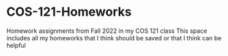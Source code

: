 # COS-121-Homeworks
Homework assignments from Fall 2022 in my COS 121 class
This space includes all my homeworks that I think should be saved or that I think can be helpful

